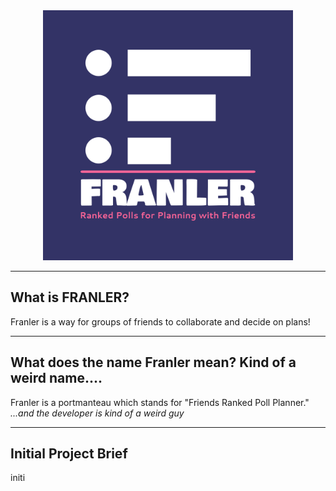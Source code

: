 <div align="center">
  <img src="https://raw.githubusercontent.com/jbhowat/franler/main/assets/logo-color.png" alt="FRANLER" style="width:400px;"/>
</div>

---

## What is FRANLER?
Franler is a way for groups of friends to collaborate and decide on plans!

---
## What does the name Franler mean? Kind of a weird name....
Franler is a portmanteau which stands for "Friends Ranked Poll Planner." *...and the developer is kind of a weird guy*

---

## Initial Project Brief
initi

